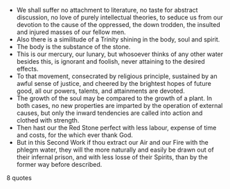  - We shall suffer no attachment to literature, no taste for abstract discussion, no love of purely intellectual theories, to seduce us from our devotion to the cause of the oppressed, the down trodden, the insulted and injured masses of our fellow men.
 - Also there is a similitude of a Trinity shining in the body, soul and spirit.
 - The body is the substance of the stone.
 - This is our mercury, our lunary, but whosoever thinks of any other water besides this, is ignorant and foolish, never attaining to the desired effects.
 - To that movement, consecrated by religious principle, sustained by an awful sense of justice, and cheered by the brightest hopes of future good, all our powers, talents, and attainments are devoted.
 - The growth of the soul may be compared to the growth of a plant. In both cases, no new properties are imparted by the operation of external causes, but only the inward tendencies are called into action and clothed with strength.
 - Then hast our the Red Stone perfect with less labour, expense of time and costs, for the which ever thank God.
 - But in this Second Work if thou extract our Air and our Fire with the phlegm water, they will the more naturally and easily be drawn out of their infernal prison, and with less losse of their Spirits, than by the former way before described.

8 quotes